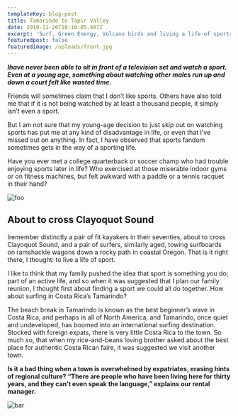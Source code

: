 ```yaml
---
templateKey: blog-post
title: Tamarindo to Tapir Valley
date: 2019-11-26T10:16:05.407Z
excerpt: 'Surf, Green Energy, Volcano birds and living a life of sports.'
featuredpost: false
featuredimage: /uploads/front.jpg
---
```

_**Ihave never been able to sit in front of a television set and watch a sport. Even at a young age, something about watching other males run up and down a court felt like wasted time.**_



Friends will sometimes claim that I don’t like sports. Others have also told me that if it is not being watched by at least a thousand people, it simply isn’t even a sport.



But I am not sure that my young-age decision to just skip out on watching sports has put me at any kind of disadvantage in life, or even that I’ve missed out on anything. In fact, I have observed that sports fandom sometimes gets in the way of a sporting life.



Have you ever met a college quarterback or soccer champ who had trouble enjoying sports later in life? Who exercised at those miserable indoor gyms or on fitness machines, but felt awkward with a paddle or a tennis racquet in their hand?



![foo](/uploads/island.jpg "island")



## About to cross Clayoquot Sound

Iremember distinctly a pair of fit kayakers in their seventies, about to cross Clayoquot Sound, and a pair of surfers, similarly aged, towing surfboards on ramshackle wagons down a rocky path in coastal Oregon. That is it right there, I thought: to live a life of sport.



I like to think that my family pushed the idea that sport is something you do; part of an active life, and so when it was suggested that I plan our family reunion, I thought first about finding a sport we could all do together. How about surfing in Costa Rica’s Tamarindo?



The beach break in Tamarindo is known as the best beginner’s wave in Costa Rica, and perhaps in all of North America, and Tamarindo, once quiet and undeveloped, has boomed into an international surfing destination. Stocked with foreign expats, there is very little Costa Rica to the town.  So much so, that when my rice-and-beans loving brother asked about the best place for authentic Costa Rican faire, it was suggested we visit another town.



**Is it a bad thing when a town is overwhelmed by expatriates, erasing hints of regional culture? “There are people who have been living here for thirty years, and they can’t even speak the language,” explains our rental manager.**

![bar](/uploads/frog.jpg "frong")
